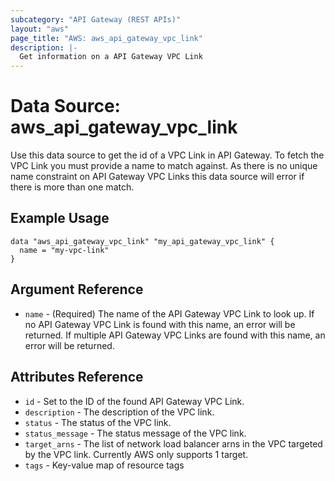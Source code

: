 ```yaml
---
subcategory: "API Gateway (REST APIs)"
layout: "aws"
page_title: "AWS: aws_api_gateway_vpc_link"
description: |-
  Get information on a API Gateway VPC Link
---
```


# Data Source: aws_api_gateway_vpc_link

Use this data source to get the id of a VPC Link in
API Gateway. To fetch the VPC Link you must provide a name to match against. 
As there is no unique name constraint on API Gateway VPC Links this data source will 
error if there is more than one match.

## Example Usage

```hcl
data "aws_api_gateway_vpc_link" "my_api_gateway_vpc_link" {
  name = "my-vpc-link"
}
```

## Argument Reference

 * `name` - (Required) The name of the API Gateway VPC Link to look up. If no API Gateway VPC Link is found with this name, an error will be returned. 
 If multiple API Gateway VPC Links are found with this name, an error will be returned.

## Attributes Reference

 * `id` - Set to the ID of the found API Gateway VPC Link.
 * `description` - The description of the VPC link.
 * `status` - The status of the VPC link.
 * `status_message` - The status message of the VPC link.
 * `target_arns` - The list of network load balancer arns in the VPC targeted by the VPC link. Currently AWS only supports 1 target.
 * `tags` - Key-value map of resource tags

